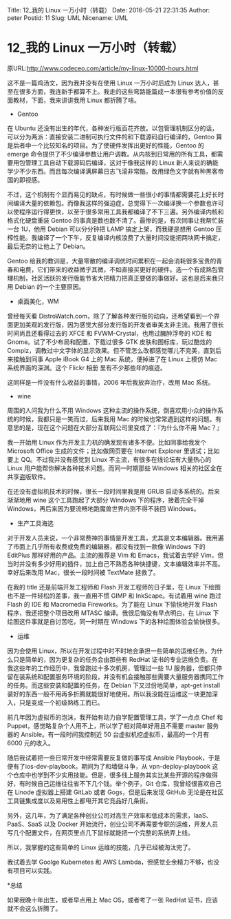 ﻿Title: 12_我的 Linux 一万小时（转载）
Date: 2016-05-21 22:31:35
Author: peter
Postid: 11
Slug: UML
Nicename: UML

# 12_我的 Linux 一万小时（转载）

原URL:http://www.codeceo.com/article/my-linux-10000-hours.html

这不是一篇鸡汤文，因为我并没有在使用 Linux 一万小时后成为 Linux 达人，甚至在很多方面，我连新手都算不上。我走的这些弯路能篇成一本很有参考价值的反面教材，下面，我来讲讲我用 Linux 都折腾了啥。



* Gentoo

在 Ubuntu 还没有出生的年代，各种发行版百花齐放。以包管理机制区分的话，可以分为两派：直接安装二进制可执行文件的和下载源码自行编译的，Gentoo 算是后者中一个比较知名的项目。为了使硬件发挥出更好的性能，Gentoo 的 emerge 命令提供了不少编译参数让用户调教。从内核到日常用的所有工具，都需要用包管理工具自动下载源码后编译，这对于像我这样的 Linux 新人来说的确能学少不少东西。而且每次编译满屏幕日志飞滚非常酷，改用绿色文字就有种黑客帝国的即视感。

不过，这个机制有个显而易见的缺点，有时候做一些很小的事情都需要花上好长时间编译大量的依赖包。而像我这样的强迫症，总觉得下一次编译换一个参数也许可以使程序运行得更快，以至于很多常用工具我都编译了不下三遍。另外编译内核和格式化硬盘重装 Gentoo 的事真是数也数不清了。最惨的是，有次同事让我帮忙装一台 1U，他用 Debian 可以分分钟把 LAMP 搞定上架，而我硬是想用 Gentoo 压榨性能。我编译了一个下午，反复编译内核浪费了大量时间没能把两块网卡搞定，最后无奈的让他上了 Debian。

Gentoo 给我的教训是，大量零散的编译调优时间累积在一起会消耗很多宝贵的青春和电费，它们带来的收益微乎其微，不如直接买更好的硬件。选一个有成熟包管理机制，社区活跃的发行版能节省大把精力把真正要做的事做好。这也是后来我只用 Debian 的一个主要原因。

* 桌面美化，WM

曾经每天看 DistroWatch.com，除了了解各种发行版的动向，还希望看到一个界面更加美观的发行版，因为感觉大部分发行版的开发者审美太非主流。我用了很长时间尚且还看得过去的 XFCE 和 FVWM-Crystal，也用过臃肿浮夸的 KDE 和 Gnome。试了不少布局和配置，下载过很多 GTK 皮肤和图标库，玩过酷炫的 Compiz，调教过中文字体的显示效果。但不管怎么改都感觉哪儿不完美，直到后来接触到同事 Apple iBook G4 上的 Mac 系统，便掉进了在 Linux 上模仿 Mac 系统界面的深渊。这个 Flickr 相册 里有不少那些年的痕迹。

这同样是一件没有什么收益的事情，2006 年后我放弃治疗，改用 Mac 系统。

* wine

周围的人问我为什么不用 Windows 这种主流的操作系统，倒喜欢用小众的操作系统的时候，我都只是一笑而过，后来我用 Mac 的时候也常常遇到这样的问题。有意思的是，现在这个问题在大部分互联网公司里变成了：『为什么你不用 Mac？』

我一开始用 Linux 作为开发主力机的确发现有诸多不便。比如同事给我发个 Microsoft Office 生成的文件；比如做网页要在 Internet Explorer 里调试；比如要上 QQ。不过我并没有感觉到 Linux 不主流，有很多在线论坛有大量热心的 Linux 用户能帮你解决各种技术问题。而同一时期那些 Windows 相关的社区全在共享盗版软件。

在还没有虚拟机技术的时候，很长一段时间里我是用 GRUB 启动多系统的。后来渐渐地用 wine 这个工具跑起了大部分 Windows 下的程序，接着完全干掉 Windows，再后来因为要流畅地跑魔兽世界内测不得不装回 Windows。

* 生产工具海选

对于开发人员来说，一个非常费神的事情是开发工具，尤其是文本编辑器。我用遍了市面上几乎所有收费或免费的编辑器，都没有找到一款像 Windows 下的 EditPlus 那样好用的产品。主流的推荐是 Vim 和 Emacs，我试着去学好 Vim，但当时并没有多少好用的插件，加上自己不熟悉各种快捷键，文本编辑效率并不高。幸好后来改用 Mac，很长一段时间被 TextMate 拯救了。

在我的 title 还是前端开发工程师和 Flash 开发工程师的日子里，在 Linux 下绘图也不是一件轻松的差事，我一直用不惯 GIMP 和 InkScape。有试着用 wine 跑过 Flash 的 IDE 和 Macromedia Fireworks。为了能在 Linux 下愉快地开发 Flash 程序，我还把整个项目改用 MTASC 编译。我很后悔没有早点明白，在 Linux 下绘图这件事就是自讨苦吃，同一时期在 Windows 下的各种绘图体验会愉快很多。

* 运维

因为会使用 Linux，所以在开发过程中时不时地会承担一些简单的运维任务。为什么只是简单的，因为更复杂的任务会由那些有 RedHat 证书的专业运维负责。在我这些年的工作经历中，我曾跑过十多次机房，管理过一些 1U 服务器，但都只停留在装系统和配置服务环境的阶段，并没有机会接触那些需要大量服务器携同工作的任务。而这些安装和配置的任务，在 Debian 下又过份地简单，apt-get install 装好的东西一般不用再多折腾就能很好地使用。所以我没能在运维这一块更加深入，只是变成一个初级熟练工而已。

前几年因为虚拟币的泡沫，我开始有动力自学配置管理工具，学了一点点 Chef 和 Puppet，感觉略复杂个人用不上，所以学了相对简单好用且不需要 master 服务器的 Ansible。有一段时间我控制近 50 台虚拟机挖虚拟币，最高的一个月有 6000 元的收入。

随后我试着把一些日常开发中经常需要反复做的事写成 Ansible Playbook，于是便有了ios-dev-playbook。期间为了和墙做斗争，从 vpn-deploy-playbook 这个仓库中也学到不少实用技能。但是，很多线上服务其实比某些开源的程序做得好，有时候自己运维往往省不下几个钱。举个例子，Git 仓库，我曾经很喜欢自己在 Linode 虚拟器上搭建 GitLab 或者 Gogs，但是后来发现 GitHub 无论是在社区工具链集成度以及易用性上都甩开其它竞品好几条街。

另外，这几年，为了满足各种创业公司对高生产效率和低成本的需求，IaaS、PaaS、SaaS 以及 Docker 开始流行，创业公司不再需要专职的运维，开发人员写几个配置文件，在网页里点几下鼠标就能把一个完整的系统弄上线。

所以，我掌握的这些简单的 Linux 运维的技能，几乎已经被淘汰完了。

我试着去学 Goolge Kubernetes 和 AWS Lambda，但感觉业余精力不够，也没有项目可以实践。

*总结

如果我晚十年出生，或者早点用上 Mac OS，或者考了一张 RedHat 证书，应该就不会这么折腾了。
